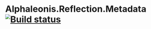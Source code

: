 # Alphaleonis.Reflection.Metadata [![Build status](https://ci.appveyor.com/api/projects/status/88ajelp6mybljm84/branch/master?svg=true)](https://ci.appveyor.com/project/alphaleonis/alphaleonis-reflection-metadata/branch/master)
